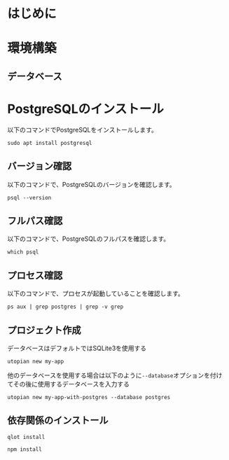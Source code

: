 # はじめに

# 環境構築

## データベース

# PostgreSQLのインストール

以下のコマンドでPostgreSQLをインストールします。

```
sudo apt install postgresql
```

## バージョン確認

以下のコマンドで、PostgreSQLのバージョンを確認します。

```
psql --version
```

## フルパス確認

以下のコマンドで、PostgreSQLのフルパスを確認します。

```
which psql
```

## プロセス確認

以下のコマンドで、プロセスが起動していることを確認します。

```
ps aux | grep postgres | grep -v grep
```


## プロジェクト作成

データベースはデフォルトではSQLite3を使用する

```shell
utopian new my-app
```

他のデータベースを使用する場合は以下のように`--database`オプションを付けてその後に使用するデータベースを入力する

```shell
utopian new my-app-with-postgres --database postgres
```

## 依存関係のインストール

```shell
qlot install
```

```shell
npm install
```
